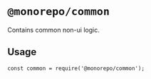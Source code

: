 # `@monorepo/common`
Contains common non-ui logic.

## Usage

```
const common = require('@monorepo/common');
```
